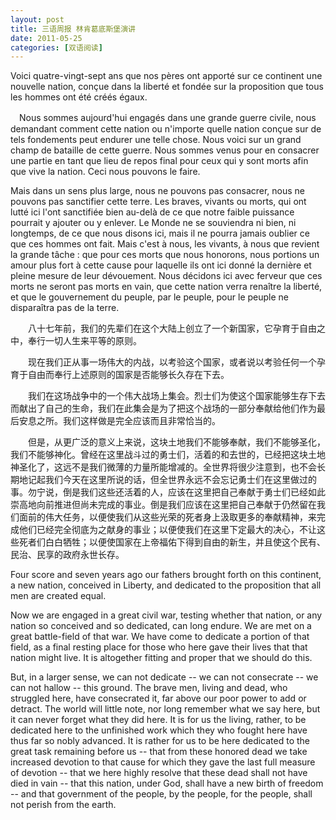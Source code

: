 ```yaml
---
layout: post
title: 三语周报 林肯葛底斯堡演讲
date: 2011-05-25
categories: [双语阅读]  
---
```


Voici quatre-vingt-sept ans que nos pères ont apporté sur ce continent une nouvelle nation, conçue dans la liberté et fondée sur la proposition que tous les hommes ont été créés égaux.

　Nous sommes aujourd'hui engagés dans une grande guerre civile, nous demandant comment cette nation ou n'importe quelle nation conçue sur de tels fondements peut endurer une telle chose. Nous voici sur un grand champ de bataille de cette guerre. Nous sommes venus pour en consacrer une partie en tant que lieu de repos final pour ceux qui y sont morts afin que vive la nation. Ceci nous pouvons le faire.

Mais dans un sens plus large, nous ne pouvons pas consacrer, nous ne pouvons pas sanctifier cette terre. Les braves, vivants ou morts, qui ont lutté ici l'ont sanctifiée bien au-delà de ce que notre faible puissance pourrait y ajouter ou y enlever. Le Monde ne se souviendra ni bien, ni longtemps, de ce que nous disons ici, mais il ne pourra jamais oublier ce que ces hommes ont fait. Mais c'est à nous, les vivants, à nous que revient la grande tâche : que pour ces morts que nous honorons, nous portions un amour plus fort à cette cause pour laquelle ils ont ici donné la dernière et pleine mesure de leur dévouement. Nous décidons ici avec ferveur que ces morts ne seront pas morts en vain, que cette nation verra renaître la liberté, et que le gouvernement du peuple, par le peuple, pour le peuple ne disparaîtra pas de la terre.

　　八十七年前，我们的先辈们在这个大陆上创立了一个新国家，它孕育于自由之中，奉行一切人生来平等的原则。

　　现在我们正从事一场伟大的内战，以考验这个国家，或者说以考验任何一个孕育于自由而奉行上述原则的国家是否能够长久存在下去。

　　我们在这场战争中的一个伟大战场上集会。烈士们为使这个国家能够生存下去而献出了自己的生命，我们在此集会是为了把这个战场的一部分奉献给他们作为最后安息之所。我们这样做是完全应该而且非常恰当的。

　　但是，从更广泛的意义上来说，这块土地我们不能够奉献，我们不能够圣化，我们不能够神化。曾经在这里战斗过的勇士们，活着的和去世的，已经把这块土地神圣化了，这远不是我们微薄的力量所能增减的。全世界将很少注意到，也不会长期地记起我们今天在这里所说的话，但全世界永远不会忘记勇士们在这里做过的事。勿宁说，倒是我们这些还活着的人，应该在这里把自己奉献于勇士们已经如此崇高地向前推进但尚未完成的事业。倒是我们应该在这里把自己奉献于仍然留在我们面前的伟大任务，以便使我们从这些光荣的死者身上汲取更多的奉献精神，来完成他们已经完全彻底为之献身的事业；以便使我们在这里下定最大的决心，不让这些死者们白白牺牲；以便使国家在上帝福佑下得到自由的新生，并且使这个民有、民治、民享的政府永世长存。

Four score and seven years ago our fathers brought forth on this continent, a new nation, conceived in Liberty, and dedicated to the proposition that all men are created equal.

Now we are engaged in a great civil war, testing whether that nation, or any nation so conceived and so dedicated, can long endure. We are met on a great battle-field of that war. We have come to dedicate a portion of that field, as a final resting place for those who here gave their lives that that nation might live. It is altogether fitting and proper that we should do this.

But, in a larger sense, we can not dedicate -- we can not consecrate -- we can not hallow -- this ground. The brave men, living and dead, who struggled here, have consecrated it, far above our poor power to add or detract. The world will little note, nor long remember what we say here, but it can never forget what they did here. It is for us the living, rather, to be dedicated here to the unfinished work which they who fought here have thus far so nobly advanced. It is rather for us to be here dedicated to the great task remaining before us -- that from these honored dead we take increased devotion to that cause for which they gave the last full measure of devotion -- that we here highly resolve that these dead shall not have died in vain -- that this nation, under God, shall have a new birth of freedom -- and that government of the people, by the people, for the people, shall not perish from the earth.













